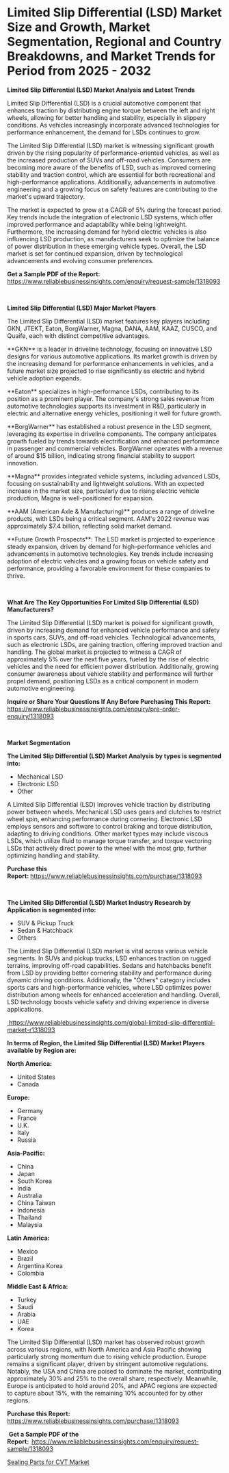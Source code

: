 <p><h1>Limited Slip Differential (LSD) Market Size and Growth, Market Segmentation, Regional and Country Breakdowns, and Market Trends for Period from 2025 -  2032</h1></p><p><strong>Limited Slip Differential (LSD) Market Analysis and Latest Trends</strong></p>
<p><p>Limited Slip Differential (LSD) is a crucial automotive component that enhances traction by distributing engine torque between the left and right wheels, allowing for better handling and stability, especially in slippery conditions. As vehicles increasingly incorporate advanced technologies for performance enhancement, the demand for LSDs continues to grow.</p><p>The Limited Slip Differential (LSD) market is witnessing significant growth driven by the rising popularity of performance-oriented vehicles, as well as the increased production of SUVs and off-road vehicles. Consumers are becoming more aware of the benefits of LSD, such as improved cornering stability and traction control, which are essential for both recreational and high-performance applications. Additionally, advancements in automotive engineering and a growing focus on safety features are contributing to the market's upward trajectory.</p><p>The market is expected to grow at a CAGR of 5% during the forecast period. Key trends include the integration of electronic LSD systems, which offer improved performance and adaptability while being lightweight. Furthermore, the increasing demand for hybrid electric vehicles is also influencing LSD production, as manufacturers seek to optimize the balance of power distribution in these emerging vehicle types. Overall, the LSD market is set for continued expansion, driven by technological advancements and evolving consumer preferences.</p></p>
<p><strong>Get a Sample PDF of the Report:&nbsp;</strong> <a href="https://www.reliablebusinessinsights.com/enquiry/request-sample/1318093?utm_campaign=2440&utm_medium=2&utm_source=Github&utm_content=ia&utm_term=31032025&utm_id=limited-slip-differential-lsd">https://www.reliablebusinessinsights.com/enquiry/request-sample/1318093</a></p>
<p>&nbsp;</p>
<p><strong>Limited Slip Differential (LSD) Major Market Players</strong></p>
<p><p>The Limited Slip Differential (LSD) market features key players including GKN, JTEKT, Eaton, BorgWarner, Magna, DANA, AAM, KAAZ, CUSCO, and Quaife, each with distinct competitive advantages.</p><p>**GKN** is a leader in driveline technology, focusing on innovative LSD designs for various automotive applications. Its market growth is driven by the increasing demand for performance enhancements in vehicles, and a future market size projected to rise significantly as electric and hybrid vehicle adoption expands.</p><p>**Eaton** specializes in high-performance LSDs, contributing to its position as a prominent player. The company's strong sales revenue from automotive technologies supports its investment in R&D, particularly in electric and alternative energy vehicles, positioning it well for future growth.</p><p>**BorgWarner** has established a robust presence in the LSD segment, leveraging its expertise in driveline components. The company anticipates growth fueled by trends towards electrification and enhanced performance in passenger and commercial vehicles. BorgWarner operates with a revenue of around $15 billion, indicating strong financial stability to support innovation.</p><p>**Magna** provides integrated vehicle systems, including advanced LSDs, focusing on sustainability and lightweight solutions. With an expected increase in the market size, particularly due to rising electric vehicle production, Magna is well-positioned for expansion.</p><p>**AAM (American Axle & Manufacturing)** produces a range of driveline products, with LSDs being a critical segment. AAM's 2022 revenue was approximately $7.4 billion, reflecting solid market demand.</p><p>**Future Growth Prospects**: The LSD market is projected to experience steady expansion, driven by demand for high-performance vehicles and advancements in automotive technologies. Key trends include increasing adoption of electric vehicles and a growing focus on vehicle safety and performance, providing a favorable environment for these companies to thrive.</p></p>
<p>&nbsp;</p>
<p><strong>What Are The Key Opportunities For Limited Slip Differential (LSD) Manufacturers?</strong></p>
<p><p>The Limited Slip Differential (LSD) market is poised for significant growth, driven by increasing demand for enhanced vehicle performance and safety in sports cars, SUVs, and off-road vehicles. Technological advancements, such as electronic LSDs, are gaining traction, offering improved traction and handling. The global market is projected to witness a CAGR of approximately 5% over the next five years, fueled by the rise of electric vehicles and the need for efficient power distribution. Additionally, growing consumer awareness about vehicle stability and performance will further propel demand, positioning LSDs as a critical component in modern automotive engineering.</p></p>
<p><strong>Inquire or Share Your Questions If Any Before Purchasing This Report:</strong> <a href="https://www.reliablebusinessinsights.com/enquiry/pre-order-enquiry/1318093?utm_campaign=2440&utm_medium=2&utm_source=Github&utm_content=ia&utm_term=31032025&utm_id=limited-slip-differential-lsd">https://www.reliablebusinessinsights.com/enquiry/pre-order-enquiry/1318093</a></p>
<p>&nbsp;</p>
<p><strong>Market Segmentation</strong></p>
<p><strong>The Limited Slip Differential (LSD) Market Analysis by types is segmented into:</strong></p>
<p><ul><li>Mechanical LSD</li><li>Electronic LSD</li><li>Other</li></ul></p>
<p><p>A Limited Slip Differential (LSD) improves vehicle traction by distributing power between wheels. Mechanical LSD uses gears and clutches to restrict wheel spin, enhancing performance during cornering. Electronic LSD employs sensors and software to control braking and torque distribution, adapting to driving conditions. Other market types may include viscous LSDs, which utilize fluid to manage torque transfer, and torque vectoring LSDs that actively direct power to the wheel with the most grip, further optimizing handling and stability.</p></p>
<p><strong>Purchase this Report:&nbsp;</strong><a href="https://www.reliablebusinessinsights.com/purchase/1318093?utm_campaign=2440&utm_medium=2&utm_source=Github&utm_content=ia&utm_term=31032025&utm_id=limited-slip-differential-lsd">https://www.reliablebusinessinsights.com/purchase/1318093</a></p>
<p>&nbsp;</p>
<p><strong>The Limited Slip Differential (LSD) Market Industry Research by Application is segmented into:</strong></p>
<p><ul><li>SUV & Pickup Truck</li><li>Sedan & Hatchback</li><li>Others</li></ul></p>
<p><p>The Limited Slip Differential (LSD) market is vital across various vehicle segments. In SUVs and pickup trucks, LSD enhances traction on rugged terrains, improving off-road capabilities. Sedans and hatchbacks benefit from LSD by providing better cornering stability and performance during dynamic driving conditions. Additionally, the "Others" category includes sports cars and high-performance vehicles, where LSD optimizes power distribution among wheels for enhanced acceleration and handling. Overall, LSD technology boosts vehicle safety and driving experience in diverse applications.</p></p>
<p><a href="https://www.reliablebusinessinsights.com/global-limited-slip-differential-market-r1318093?utm_campaign=2440&utm_medium=2&utm_source=Github&utm_content=ia&utm_term=31032025&utm_id=limited-slip-differential-lsd">&nbsp;https://www.reliablebusinessinsights.com/global-limited-slip-differential-market-r1318093</a></p>
<p><strong>In terms of Region, the Limited Slip Differential (LSD) Market Players available by Region are:</strong></p>
<p>
    <p> <strong> North America: </strong>
        <ul>
            <li>United States</li>
            <li>Canada</li>
        </ul>
        </p> 
    <p> <strong> Europe: </strong>
        <ul>
            <li>Germany</li>
            <li>France</li>
            <li>U.K.</li>
            <li>Italy</li>
            <li>Russia</li>
        </ul>
        </p> 
    <p> <strong> Asia-Pacific: </strong>
        <ul>
            <li>China</li>
            <li>Japan</li>
            <li>South Korea</li>
            <li>India</li>
            <li>Australia</li>
            <li>China Taiwan</li>
            <li>Indonesia</li>
            <li>Thailand</li>
            <li>Malaysia</li>
        </ul>
        </p> 
    <p> <strong> Latin America: </strong>
        <ul>
            <li>Mexico</li>
            <li>Brazil</li>
            <li>Argentina Korea</li>
            <li>Colombia</li>
        </ul>
        </p> 
    <p> <strong> Middle East & Africa: </strong>
        <ul>
            <li>Turkey</li>
            <li>Saudi</li>
            <li>Arabia</li>
            <li>UAE</li>
            <li>Korea</li>
        </ul>
    </p>
    </p>
<p><p>The Limited Slip Differential (LSD) market has observed robust growth across various regions, with North America and Asia Pacific showing particularly strong momentum due to rising vehicle production. Europe remains a significant player, driven by stringent automotive regulations. Notably, the USA and China are poised to dominate the market, contributing approximately 30% and 25% to the overall share, respectively. Meanwhile, Europe is anticipated to hold around 20%, and APAC regions are expected to capture about 15%, with the remaining 10% accounted for by other regions.</p></p>
<p><strong>Purchase this Report: </strong><a href="https://www.reliablebusinessinsights.com/purchase/1318093?utm_campaign=2440&utm_medium=2&utm_source=Github&utm_content=ia&utm_term=31032025&utm_id=limited-slip-differential-lsd">https://www.reliablebusinessinsights.com/purchase/1318093</a></p>
<p>&nbsp;<strong>Get a Sample PDF of the Report:&nbsp;&nbsp;</strong><a href="https://www.reliablebusinessinsights.com/enquiry/request-sample/1318093?utm_campaign=2440&utm_medium=2&utm_source=Github&utm_content=ia&utm_term=31032025&utm_id=limited-slip-differential-lsd">https://www.reliablebusinessinsights.com/enquiry/request-sample/1318093</a></p>
<p><strong></strong></p>
<p><p><a href="https://github.com/hillsmyung726/Market-Research-Report-List-1/blob/main/sealing-parts-for-cvt-market.md?utm_campaign=2440&utm_medium=2&utm_source=Github&utm_content=ia&utm_term=31032025&utm_id=limited-slip-differential-lsd">Sealing Parts for CVT Market</a></p></p>